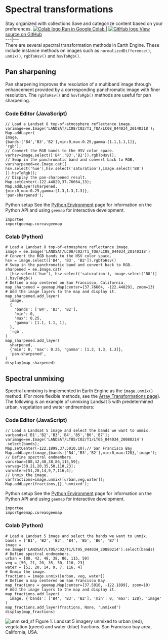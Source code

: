  
#  Spectral transformations
Stay organized with collections  Save and categorize content based on your preferences. 
[ ![Colab logo](https://developers.google.com/static/earth-engine/images/colab_logo_32px.png) Run in Google Colab ](https://colab.research.google.com/github/google/earthengine-community/blob/master/guides/linked/generated/image_transforms.ipynb) |  [ ![GitHub logo](https://developers.google.com/static/earth-engine/images/GitHub-Mark-32px.png) View source on GitHub ](https://github.com/google/earthengine-community/blob/master/guides/linked/generated/image_transforms.ipynb)  
---|---  
There are several spectral transformation methods in Earth Engine. These include instance methods on images such as `normalizedDifference()`, `unmix()`, `rgbToHsv()` and `hsvToRgb()`.
## Pan sharpening
Pan sharpening improves the resolution of a multiband image through enhancement provided by a corresponding panchromatic image with finer resolution. The `rgbToHsv()` and `hsvToRgb()` methods are useful for pan sharpening.
### Code Editor (JavaScript)
```
// Load a Landsat 8 top-of-atmosphere reflectance image.
varimage=ee.Image('LANDSAT/LC08/C02/T1_TOA/LC08_044034_20140318');
Map.addLayer(
image,
{bands:['B4','B3','B2'],min:0,max:0.25,gamma:[1.1,1.1,1]},
'rgb');
// Convert the RGB bands to the HSV color space.
varhsv=image.select(['B4','B3','B2']).rgbToHsv();
// Swap in the panchromatic band and convert back to RGB.
varsharpened=ee.Image.cat([
hsv.select('hue'),hsv.select('saturation'),image.select('B8')
]).hsvToRgb();
// Display the pan-sharpened result.
Map.setCenter(-122.44829,37.76664,13);
Map.addLayer(sharpened,
{min:0,max:0.25,gamma:[1.3,1.3,1.3]},
'pan-sharpened');
```

Python setup
See the [ Python Environment](https://developers.google.com/earth-engine/guides/python_install) page for information on the Python API and using `geemap` for interactive development.
```
importee
importgeemap.coreasgeemap
```

### Colab (Python)
```
# Load a Landsat 8 top-of-atmosphere reflectance image.
image = ee.Image('LANDSAT/LC08/C02/T1_TOA/LC08_044034_20140318')
# Convert the RGB bands to the HSV color space.
hsv = image.select(['B4', 'B3', 'B2']).rgbToHsv()
# Swap in the panchromatic band and convert back to RGB.
sharpened = ee.Image.cat(
  [hsv.select('hue'), hsv.select('saturation'), image.select('B8')]
).hsvToRgb()
# Define a map centered on San Francisco, California.
map_sharpened = geemap.Map(center=[37.76664, -122.44829], zoom=13)
# Add the image layers to the map and display it.
map_sharpened.add_layer(
  image,
  {
    'bands': ['B4', 'B3', 'B2'],
    'min': 0,
    'max': 0.25,
    'gamma': [1.1, 1.1, 1],
  },
  'rgb',
)
map_sharpened.add_layer(
  sharpened,
  {'min': 0, 'max': 0.25, 'gamma': [1.3, 1.3, 1.3]},
  'pan-sharpened',
)
display(map_sharpened)
```

## Spectral unmixing
Spectral unmixing is implemented in Earth Engine as the `image.unmix()` method. (For more flexible methods, see the [Array Transformations page](https://developers.google.com/earth-engine/guides/arrays_transformations)). The following is an example of unmixing Landsat 5 with predetermined urban, vegetation and water endmembers:
### Code Editor (JavaScript)
```
// Load a Landsat 5 image and select the bands we want to unmix.
varbands=['B1','B2','B3','B4','B5','B6','B7'];
varimage=ee.Image('LANDSAT/LT05/C02/T1/LT05_044034_20080214')
.select(bands);
Map.setCenter(-122.1899,37.5010,10);// San Francisco Bay
Map.addLayer(image,{bands:['B4','B3','B2'],min:0,max:128},'image');
// Define spectral endmembers.
varurban=[88,42,48,38,86,115,59];
varveg=[50,21,20,35,50,110,23];
varwater=[51,20,14,9,7,116,4];
// Unmix the image.
varfractions=image.unmix([urban,veg,water]);
Map.addLayer(fractions,{},'unmixed');
```

Python setup
See the [ Python Environment](https://developers.google.com/earth-engine/guides/python_install) page for information on the Python API and using `geemap` for interactive development.
```
importee
importgeemap.coreasgeemap
```

### Colab (Python)
```
# Load a Landsat 5 image and select the bands we want to unmix.
bands = ['B1', 'B2', 'B3', 'B4', 'B5', 'B6', 'B7']
image = ee.Image('LANDSAT/LT05/C02/T1/LT05_044034_20080214').select(bands)
# Define spectral endmembers.
urban = [88, 42, 48, 38, 86, 115, 59]
veg = [50, 21, 20, 35, 50, 110, 23]
water = [51, 20, 14, 9, 7, 116, 4]
# Unmix the image.
fractions = image.unmix([urban, veg, water])
# Define a map centered on San Francisco Bay.
map_fractions = geemap.Map(center=[37.5010, -122.1899], zoom=10)
# Add the image layers to the map and display it.
map_fractions.add_layer(
  image, {'bands': ['B4', 'B3', 'B2'], 'min': 0, 'max': 128}, 'image'
)
map_fractions.add_layer(fractions, None, 'unmixed')
display(map_fractions)
```
![unmixed_sf](https://developers.google.com/static/earth-engine/images/Images_unmixing_sf.png) Figure 1. Landsat 5 imagery unmixed to urban (red), vegetation (green) and water (blue) fractions. San Francisco bay area, California, USA. 
